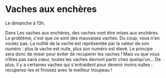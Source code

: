 # Vaches aux enchères

Le dimanche à 13h.

Dans Les vaches aux enchères, des vaches vont être mises aux enchères. Le
problème, c'est que ce sont des mauvaises vaches. Du coup, vous n'en voulez pas.
La nullité de la vache est représentée par la valeur de son numéro : plus la
vache est nulle, plus son numéro est élevé. Le principe sera donc de miser pour
éviter de recuperer les vaches ! Mais vu que vous n’êtes pas sans cœur, toutes
les vaches devront partir chez quelqu'un... De plus, il y a certaines vaches qui
s'entraident pour devenir moins nulles : recuperez-les et finissez avec le
meilleur troupeau !

